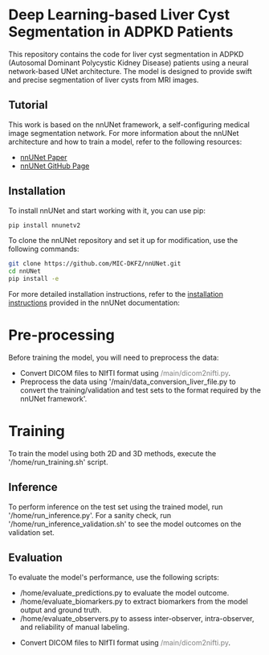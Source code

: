 # Deep Learning-based Liver Cyst Segmentation in ADPKD Patients

This repository contains the code for liver cyst segmentation in ADPKD (Autosomal Dominant Polycystic Kidney Disease) patients using a neural network-based UNet architecture. The model is designed to provide swift and precise segmentation of liver cysts from MRI images.

## Tutorial

This work is based on the nnUNet framework, a self-configuring medical image segmentation network. For more information about the nnUNet architecture and how to train a model, refer to the following resources:

- [nnUNet Paper](https://www.nature.com/articles/s41592-020-01008-z)
- [nnUNet GitHub Page](https://github.com/MIC-DKFZ/nnUNet)

## Installation

To install nnUNet and start working with it, you can use pip:
```bash
pip install nnunetv2
```

To clone the nnUNet repository and set it up for modification, use the following commands:

```bash
git clone https://github.com/MIC-DKFZ/nnUNet.git
cd nnUNet
pip install -e
```

For more detailed installation instructions, refer to the [installation instructions](https://github.com/MIC-DKFZ/nnUNet/blob/master/documentation/installation_instructions.md) provided in the nnUNet documentation:

<style>
.gray-text {
    color: gray;
}
</style>

# Pre-processing
Before training the model, you will need to preprocess the data:

- Convert DICOM files to NIfTI format using <span style="color: gray">/main/dicom2nifti.py</span>.
- Preprocess the data using '/main/data_conversion_liver_file.py to convert the training/validation and test sets to the format required by the nnUNet framework'.

# Training
To train the model using both 2D and 3D methods, execute the '/home/run_training.sh' script.

## Inference
To perform inference on the test set using the trained model, run '/home/run_inference.py'.
For a sanity check, run '/home/run_inference_validation.sh' to see the model outcomes on the validation set.

## Evaluation
To evaluate the model's performance, use the following scripts:

- /home/evaluate_predictions.py to evaluate the model outcome.
- /home/evaluate_biomarkers.py to extract biomarkers from the model output and ground truth.
- /home/evaluate_observers.py to assess inter-observer, intra-observer, and reliability of manual labeling.

<style>
.gray-text {
    color: gray;
}
</style>

- Convert DICOM files to NIfTI format using <span class="gray-text">/main/dicom2nifti.py</span>.
